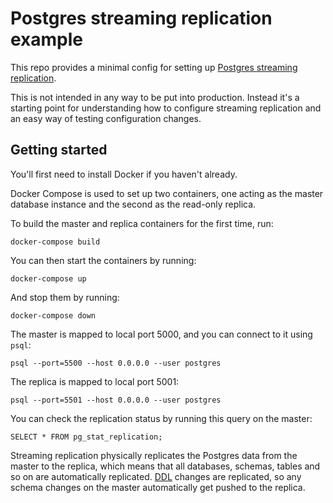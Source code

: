 # Postgres streaming replication example

This repo provides a minimal config for setting up [Postgres streaming
replication][1].

This is not intended in any way to be put into production. Instead it's a
starting point for understanding how to configure streaming replication and an
easy way of testing configuration changes.

## Getting started

You'll first need to install Docker if you haven't already.

Docker Compose is used to set up two containers, one acting as the master
database instance and the second as the read-only replica.

To build the master and replica containers for the first time, run:

```
docker-compose build
```

You can then start the containers by running:

```
docker-compose up
```

And stop them by running:

```
docker-compose down
```

The master is mapped to local port 5000, and you can connect to it using `psql`:

```
psql --port=5500 --host 0.0.0.0 --user postgres
```

The replica is mapped to local port 5001:

```
psql --port=5501 --host 0.0.0.0 --user postgres
```

You can check the replication status by running this query on the master:

```
SELECT * FROM pg_stat_replication;
```

Streaming replication physically replicates the Postgres data from the master to
the replica, which means that all databases, schemas, tables and so on are
automatically replicated. [DDL][2] changes are replicated, so any schema changes
on the master automatically get pushed to the replica.

[1]: https://www.postgresql.org/docs/current/warm-standby.html#STREAMING-REPLICATION
[2]: https://www.postgresql.org/docs/current/ddl.html

